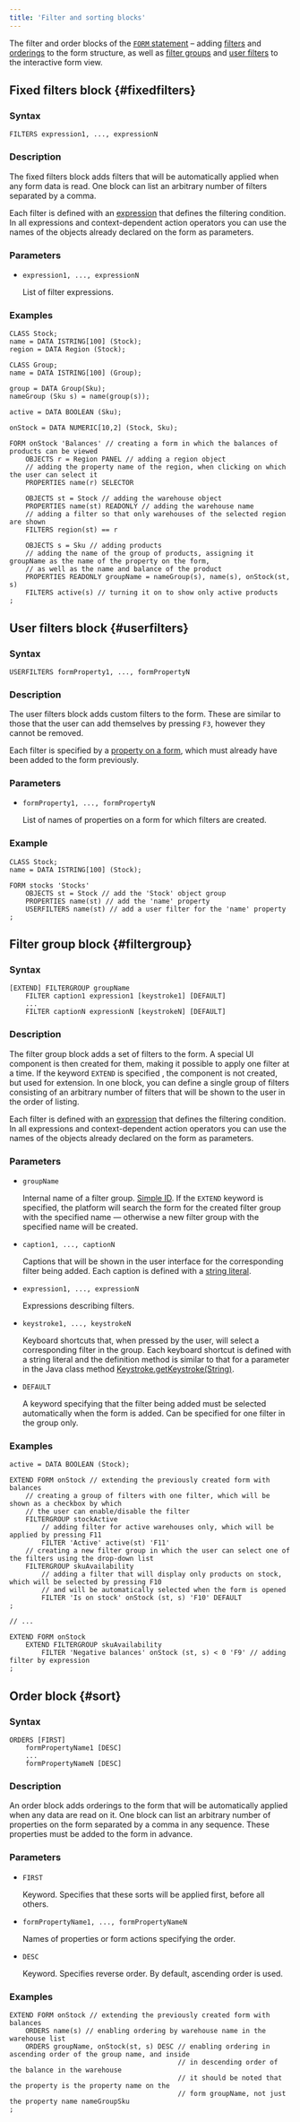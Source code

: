 ```yaml
---
title: 'Filter and sorting blocks'
---
```


The filter and order blocks of the [`FORM` statement](FORM_statement.md) – adding [filters](Form_structure.md#filters) and [orderings](Form_structure.md#sort) to the form structure, as well as [filter groups](Interactive_view.md#filtergroup) and [user filters](Interactive_view.md#userfilters) to the interactive form view.

## Fixed filters block {#fixedfilters}

### Syntax

```
FILTERS expression1, ..., expressionN
```

### Description

The fixed filters block adds filters that will be automatically applied when any form data is read. One block can list an arbitrary number of filters separated by a comma.

Each filter is defined with an [expression](Expression.md) that defines the filtering condition. In all expressions and context-dependent action operators you can use the names of the objects already declared on the form as parameters.

### Parameters

- `expression1, ..., expressionN`

    List of filter expressions.

### Examples

```lsf
CLASS Stock;
name = DATA ISTRING[100] (Stock);
region = DATA Region (Stock);

CLASS Group;
name = DATA ISTRING[100] (Group);

group = DATA Group(Sku);
nameGroup (Sku s) = name(group(s));

active = DATA BOOLEAN (Sku);

onStock = DATA NUMERIC[10,2] (Stock, Sku);

FORM onStock 'Balances' // creating a form in which the balances of products can be viewed
    OBJECTS r = Region PANEL // adding a region object
    // adding the property name of the region, when clicking on which the user can select it
    PROPERTIES name(r) SELECTOR 

    OBJECTS st = Stock // adding the warehouse object
    PROPERTIES name(st) READONLY // adding the warehouse name
    // adding a filter so that only warehouses of the selected region are shown
    FILTERS region(st) == r 

    OBJECTS s = Sku // adding products
    // adding the name of the group of products, assigning it groupName as the name of the property on the form, 
    // as well as the name and balance of the product
    PROPERTIES READONLY groupName = nameGroup(s), name(s), onStock(st, s) 
    FILTERS active(s) // turning it on to show only active products
;
```

## User filters block {#userfilters}

### Syntax

```
USERFILTERS formProperty1, ..., formPropertyN
```

### Description

The user filters block adds custom filters to the form. These are similar to those that the user can add themselves by pressing `F3`, however they cannot be removed.

Each filter is specified by a [property on a form](Properties_and_actions_block.md#name), which must already have been added to the form previously.

### Parameters

- `formProperty1, ..., formPropertyN`

    List of names of properties on a form for which filters are created.

### Example

```lsf
CLASS Stock;
name = DATA ISTRING[100] (Stock);

FORM stocks 'Stocks'
    OBJECTS st = Stock // add the 'Stock' object group
    PROPERTIES name(st) // add the 'name' property 
    USERFILTERS name(st) // add a user filter for the 'name' property
;
```

## Filter group block {#filtergroup}

### Syntax

```
[EXTEND] FILTERGROUP groupName
    FILTER caption1 expression1 [keystroke1] [DEFAULT]
    ...
    FILTER captionN expressionN [keystrokeN] [DEFAULT]
```

### Description

The filter group block adds a set of filters to the form. A special UI component is then created for them, making it possible to apply one filter at a time. If the keyword `EXTEND` is specified , the component is not created, but used for extension. In one block, you can define a single group of filters consisting of an arbitrary number of filters that will be shown to the user in the order of listing. 

Each filter is defined with an [expression](Expression.md) that defines the filtering condition. In all expressions and context-dependent action operators you can use the names of the objects already declared on the form as parameters.

### Parameters

<a className="lsdoc-anchor" id="filterName"/>

- `groupName` 

    Internal name of a filter group. [Simple ID](IDs.md#id). If the `EXTEND` keyword is specified, the platform will search the form for the created filter group with the specified name — otherwise a new filter group with the specified name will be created.

- `caption1, ..., captionN`

    Captions that will be shown in the user interface for the corresponding filter being added. Each caption is defined with a [string literal](IDs.md#strliteral).

- `expression1, ..., expressionN`

    Expressions describing filters.

- `keystroke1, ..., keystrokeN`

    Keyboard shortcuts that, when pressed by the user, will select a corresponding filter in the group. Each keyboard shortcut is defined with a string literal and the definition method is similar to that for a parameter in the Java class method [Keystroke.getKeystroke(String)](http://docs.oracle.com/javase/7/docs/api/javax/swing/KeyStroke.html#getKeyStroke(java.lang.String)).

- `DEFAULT`

    A keyword specifying that the filter being added must be selected automatically when the form is added. Can be specified for one filter in the group only.


### Examples

```lsf
active = DATA BOOLEAN (Stock);

EXTEND FORM onStock // extending the previously created form with balances
    // creating a group of filters with one filter, which will be shown as a checkbox by which 
    // the user can enable/disable the filter
    FILTERGROUP stockActive 
        // adding filter for active warehouses only, which will be applied by pressing F11
        FILTER 'Active' active(st) 'F11' 
    // creating a new filter group in which the user can select one of the filters using the drop-down list
    FILTERGROUP skuAvailability 
        // adding a filter that will display only products on stock, which will be selected by pressing F10 
        // and will be automatically selected when the form is opened
        FILTER 'Is on stock' onStock (st, s) 'F10' DEFAULT 
;

// ...

EXTEND FORM onStock
    EXTEND FILTERGROUP skuAvailability
        FILTER 'Negative balances' onStock (st, s) < 0 'F9' // adding filter by expression
;
```


## Order block {#sort}

### Syntax

```
ORDERS [FIRST]
    formPropertyName1 [DESC] 
    ...
    formPropertyNameN [DESC]
```

### Description

An order block adds orderings to the form that will be automatically applied when any data are read on it. One block can list an arbitrary number of properties on the form separated by a comma in any sequence. These properties must be added to the form in advance.

### Parameters

- `FIRST`

    Keyword. Specifies that these sorts will be applied first, before all others.

- `formPropertyName1, ..., formPropertyNameN`

    Names of properties or form actions specifying the order.

- `DESC`

    Keyword. Specifies reverse order. By default, ascending order is used.

### Examples

```lsf
EXTEND FORM onStock // extending the previously created form with balances
    ORDERS name(s) // enabling ordering by warehouse name in the warehouse list
    ORDERS groupName, onStock(st, s) DESC // enabling ordering in ascending order of the group name, and inside
                                          // in descending order of the balance in the warehouse
                                          // it should be noted that the property is the property name on the 
                                          // form groupName, not just the property name nameGroupSku
;
```
